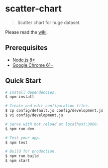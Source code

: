 # scatter-chart

> Scatter chart for huge dataset.

Please read the [wiki].

## Prerequisites

* [Node.js 8+]
* [Google Chrome 61+]

## Quick Start

``` sh
# Install dependencies.
$ npm install

# Create and edit configuration files.
$ cp config/default.js config/development.js
$ vi config/development.js

# Serve with hot reload at localhost:3000.
$ npm run dev

# Test your app.
$ npm test

# Build for production.
$ npm run build
$ npm start
```

[wiki]: https://github.com/chatii2412/scatter-chart/wiki
[Node.js 8+]: https://nodejs.org/
[Google Chrome 61+]: https://google.com/chrome/
